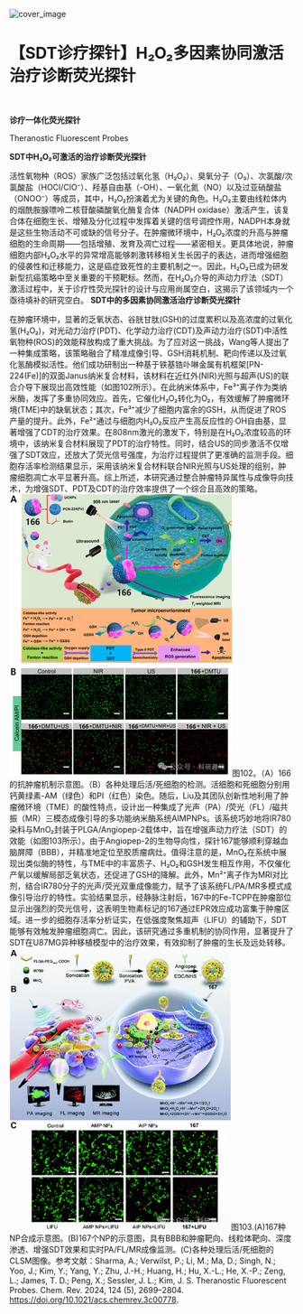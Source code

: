 ﻿![cover_image](https://mmbiz.qpic.cn/mmbiz_jpg/wzBk7nZmzgr1WXjTktOVvNC9rplNR1kj9m29Uk6JwfWt2Pwfv2NA2831NzGyJxt0GQLmlQxBPGvt6SXEYFgN0Q/0?wx_fmt=jpeg) 

#  【SDT诊疗探针】H₂O₂多因素协同激活治疗诊断荧光探针 
 


‍
‍

**诊疗一体化荧光探针**

Theranostic Fluorescent Probes

**SDT中H₂O₂可激活的治疗诊断荧光探针**

活性氧物种（ROS）家族广泛包括过氧化氢（H₂O₂）、臭氧分子（O₃）、次氯酸/次氯酸盐（HOCl/ClO⁻）、羟基自由基（-OH）、一氧化氮（NO）以及过亚硝酸盐（ONOO⁻）等成员，其中，H₂O₂扮演着尤为关键的角色。H₂O₂主要由线粒体内的烟酰胺腺嘌呤二核苷酸磷酸氧化酶复合体（NADPH oxidase）激活产生，该复合体在细胞生长、增殖及分化过程中发挥着关键的信号调控作用，NADPH本身就是这些生物活动不可或缺的信号分子。在肿瘤微环境中，H₂O₂浓度的升高与肿瘤细胞的生命周期——包括增殖、发育及凋亡过程——紧密相关。更具体地说，肿瘤细胞内部H₂O₂水平的异常增高能够刺激转移相关生长因子的表达，进而增强细胞的侵袭性和迁移能力，这是癌症致死性的主要机制之一。因此，H₂O₂已成为研发新型抗癌策略中至关重要的干预靶标。然而，在H₂O₂介导的声动力疗法（SDT）激活过程中，关于诊疗性荧光探针的设计与应用尚属空白，这揭示了该领域内一个亟待填补的研究空白。
**SDT中的多因素协同激活治疗诊断荧光探针**

在肿瘤环境中，显著的乏氧状态、谷胱甘肽(GSH)的过度累积以及高浓度的过氧化氢(H₂O₂)，对光动力治疗(PDT)、化学动力治疗(CDT)及声动力治疗(SDT)中活性氧物种(ROS)的效能释放构成了重大挑战。为了应对这一挑战，Wang等人提出了一种集成策略，该策略融合了精准成像引导、GSH消耗机制、靶向传递以及过氧化氢酶模拟活性。他们成功研制出一种基于铁基锆卟啉金属有机框架[PN-224(Fe)]的双面Janus纳米复合材料，该材料在近红外(NIR)光照与超声(US)的联合介导下展现出高效性能（如图102所示）。在此纳米体系中，Fe³⁺离子作为类纳米酶，发挥了多重协同效应。首先，它催化H₂O₂转化为O₂，有效缓解了肿瘤微环境(TME)中的缺氧状态；其次，Fe³⁺减少了细胞内富余的GSH，从而促进了ROS产量的提升。此外，Fe²⁺通过与细胞内H₂O₂反应产生高反应性的·OH自由基，显著增强了CDT的治疗效果。在808nm激光的激发下，特别是在H₂O₂浓度较高的环境中，该纳米复合材料展现了PDT的治疗特性。同时，结合US的同步激活不仅增强了SDT效应，还放大了荧光信号强度，为治疗过程提供了更准确的监测手段。细胞存活率检测结果显示，采用该纳米复合材料联合NIR光照与US处理的组别，肿瘤细胞凋亡水平显著升高。综上所述，本研究通过整合肿瘤特异属性与成像导向技术，为增强SDT、PDT及CDT的治疗效率提供了一个综合且高效的策略。![](../asset/2024-06-05_ba91dc29a9657b70f259c94d399f8008_0.png)图102。（A）166的抗肿瘤机制示意图。（B）各种处理后活/死细胞的检测。活细胞和死细胞分别用钙黄绿素-AM（绿色）和PI（红色）染色。随后，Liu及其团队创新性地利用了肿瘤微环境（TME）的酸性特点，设计出一种集成了光声（PA）/荧光（FL）/磁共振（MR）三模态成像引导的多功能纳米酶系统AIMPNPs。该系统巧妙地将IR780染料与MnO₂封装于PLGA/Angiopep-2载体中，旨在增强声动力疗法（SDT）的效能（如图103所示）。由于Angiopep-2的生物导向性，探针167能够顺利穿越血脑屏障（BBB），并精准地定位至胶质瘤病灶。值得注意的是，MnO₂在系统中展现出类似酶的特性，与TME中的丰富质子、H₂O₂和GSH发生相互作用，不仅催化产氧以缓解局部乏氧状态，还促进了GSH的降解。此外，Mn²⁺离子作为MRI对比剂，结合IR780分子的光声/荧光双重成像能力，赋予了该系统FL/PA/MR多模式成像引导治疗的特性。实验结果显示，经静脉注射后，167中的Fe-TCPP在肿瘤部位显示出强烈的荧光信号，这表明生物素标记的167通过EPR效应成功富集于肿瘤区域。进一步的细胞存活率分析证实，在低强度聚焦超声（LIFU）的辅助下，SDT能够有效触发肿瘤细胞凋亡。因此，该研究通过多重机制的协同作用，显著提升了SDT在U87MG异种移植模型中的治疗效果，有效抑制了肿瘤的生长及远处转移。![](../asset/2024-06-05_322bd15911f7f2b8d4cd3e682cb516c9_1.png)图103.(A)167种NP合成示意图。(B)167个NP的示意图，具有BBB和肿瘤靶向、线粒体靶向、深度渗透、增强SDT效果和实时PA/FL/MR成像监测。(C)各种处理后活/死细胞的CLSM图像。参考文献：Sharma, A.; Verwilst, P.; Li, M.; Ma, D.; Singh, N.; Yoo, J.; Kim, Y.; Yang, Y.; Zhu, J.-H.; Huang, H.; Hu, X.-L.; He, X.-P.; Zeng, L.; James, T. D.; Peng, X.; Sessler, J. L.; Kim, J. S. Theranostic Fluorescent Probes. Chem. Rev. 2024, 124 (5), 2699–2804. https://doi.org/10.1021/acs.chemrev.3c00778.